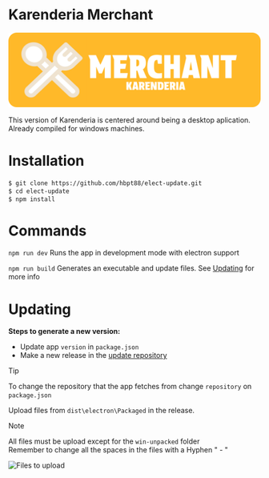 # Karenderia Merchant

![Karenderia Logo](readmeImages/Karenderia.png)

This version of Karenderia is centered around being a desktop aplication. Already compiled for windows machines.

# Installation
```
$ git clone https://github.com/hbpt88/elect-update.git
$ cd elect-update
$ npm install
```



# Commands

```npm run dev``` Runs the app in development mode with electron support

```npm run build``` Generates an executable and update files. See 
[Updating](#updating) for more info


# Updating

**Steps to generate a new version:**

* Update app ``version`` in `package.json`
* Make a new release in the [update repository](https://github.com/hbpt88/elect)

> [!TIP]    
> To change the repository that the app fetches from change `repository` on `package.json`

Upload files from `dist\electron\Packaged` in the release. 

> [!NOTE]   
> All files must be upload except for the `win-unpacked` folder    
> Remember to change all the spaces in the files with a Hyphen " - "

![Files to upload](readmeImages/screen1.png)

